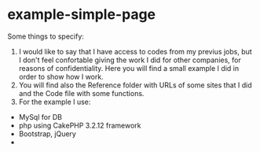 # example-simple-page

Some things to specify:
1. I would like to say that I have access to codes from my previus jobs, but I don't feel confortable giving the work I did for other companies, for reasons of confidentiality. Here you will find a small example I did in order to show how I work. 
2. You will find also the Reference folder with URLs of some sites that I did and the Code file with some functions.
3. For the example I use:
  - MySql for DB
  - php using CakePHP 3.2.12 framework
  - Bootstrap, jQuery
  - 
